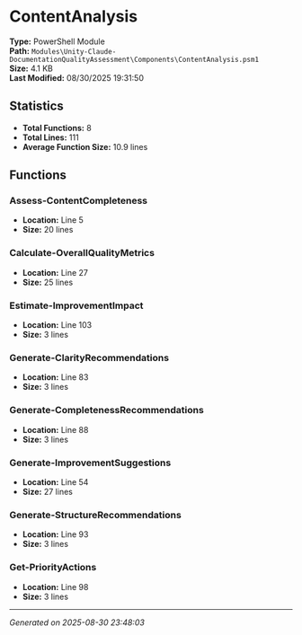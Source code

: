 # ContentAnalysis

**Type:** PowerShell Module  
**Path:** `Modules\Unity-Claude-DocumentationQualityAssessment\Components\ContentAnalysis.psm1`  
**Size:** 4.1 KB  
**Last Modified:** 08/30/2025 19:31:50  

## Statistics

- **Total Functions:** 8
- **Total Lines:** 111
- **Average Function Size:** 10.9 lines

## Functions


### Assess-ContentCompleteness

- **Location:** Line 5
- **Size:** 20 lines

 
### Calculate-OverallQualityMetrics

- **Location:** Line 27
- **Size:** 25 lines

 
### Estimate-ImprovementImpact

- **Location:** Line 103
- **Size:** 3 lines

 
### Generate-ClarityRecommendations

- **Location:** Line 83
- **Size:** 3 lines

 
### Generate-CompletenessRecommendations

- **Location:** Line 88
- **Size:** 3 lines

 
### Generate-ImprovementSuggestions

- **Location:** Line 54
- **Size:** 27 lines

 
### Generate-StructureRecommendations

- **Location:** Line 93
- **Size:** 3 lines

 
### Get-PriorityActions

- **Location:** Line 98
- **Size:** 3 lines



---
*Generated on 2025-08-30 23:48:03*
